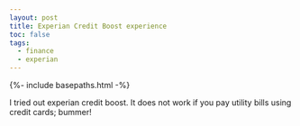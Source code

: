 ```yaml
---
layout: post
title: Experian Credit Boost experience
toc: false
tags: 
  - finance
  - experian
---
```


{%- include basepaths.html -%}

I tried out experian credit boost. It does not work if you pay utility bills
using credit cards; bummer!
